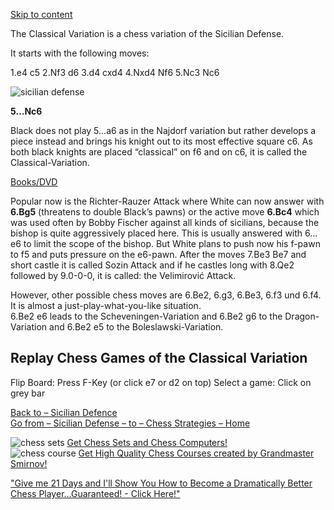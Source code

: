 [Skip to content](https://www.expert-chess-strategies.com/sicilian-defense#content)

The Classical Variation is a chess variation of the Sicilian Defense.

It starts with the following moves:

1.e4 c5 2.Nf3 d6 3.d4 cxd4 4.Nxd4 Nf6 5.Nc3 Nc6

  
![sicilian defense](http://www.expert-chess-strategies.com/images/classical-variation.jpg)

**5…Nc6**

Black does not play 5…a6 as in the Najdorf variation but rather develops a piece instead and brings his knight out to its most effective square c6. As both black knights are placed “classical” on f6 and on c6, it is called the Classical-Variation.

[Books/DVD](http://www.shareasale.com/r.cfm?u=330498&b=116033&m=16526&afftrack=&urllink=www%2Echesshouse%2Ecom%2FSearchResults%2Easp%3FSearch%3Dclassical%2Bsicilian)

Popular now is the Richter-Rauzer Attack where White can now answer with **6.Bg5** (threatens to double Black’s pawns) or the active move **6.Bc4** which was used often by Bobby Fischer against all kinds of sicilians, because the bishop is quite aggressively placed here. This is usually answered with 6…e6 to limit the scope of the bishop. But White plans to push now his f-pawn to f5 and puts pressure on the e6-pawn. After the moves 7.Be3 Be7 and short castle it is called Sozin Attack and if he castles long with 8.Qe2 followed by 9.0-0-0, it is called: the Velimirović Attack.

However, other possible chess moves are 6.Be2, 6.g3, 6.Be3, 6.f3 und 6.f4. It is almost a just-play-what-you-like situation.  
6.Be2 e6 leads to the Scheveningen-Variation and 6.Be2 g6 to the Dragon-Variation and 6.Be2 e5 to the Boleslawski-Variation.

## Replay Chess Games of the Classical Variation

Flip Board: Press F-Key (or click e7 or d2 on top) Select a game: Click on grey bar  

  
[Back to – Sicilian Defence](http://www.expert-chess-strategies.com/sicilian-defence)  
[Go from – Sicilian Defense – to – Chess Strategies – Home](http://www.expert-chess-strategies.com/)  

![chess sets](http://www.expert-chess-strategies.com/images/arrow2.png) [Get Chess Sets and Chess Computers!](https://shareasale.com/r.cfm?b=116033&u=330498&m=16526&urllink=&%20afftrack=)  
![chess course](http://www.expert-chess-strategies.com/images/arrow2.png) [Get High Quality Chess Courses created by Grandmaster Smirnov!](http://www.expert-chess-strategies.com/chess-courses)

["Give me 21 Days and I'll Show You How to Become a Dramatically Better Chess Player...Guaranteed! - Click Here!"](http://www.thechessworld.com/affiliate/idevaffiliate.php?id=115_1_1_2)